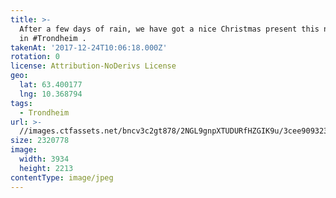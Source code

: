 ```yaml
---
title: >-
  After a few days of rain, we have got a nice Christmas present this night here
  in #Trondheim .
takenAt: '2017-12-24T10:06:18.000Z'
rotation: 0
license: Attribution-NoDerivs License
geo:
  lat: 63.400177
  lng: 10.368794
tags:
  - Trondheim
url: >-
  //images.ctfassets.net/bncv3c2gt878/2NGL9gnpXTUDURfHZGIK9u/3cee909323b22520af3147473c3eb8c3/after-a-few-days-of-rain-we-have-got-a-nice-christmas-present-this-night-here-in-trondheim-_38381187205_o
size: 2320778
image:
  width: 3934
  height: 2213
contentType: image/jpeg
---
```



